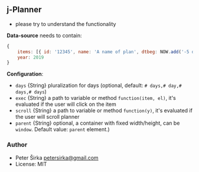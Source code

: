 ## j-Planner

- please try to understand the functionality

__Data-source__ needs to contain:

```javascript
{
    items: [{ id: '12345', name: 'A name of plan', dtbeg: NOW.add('-5 days'), dtend: NOW.add('3 days'), progress: 30, color: '#5385EA', title: 'A tooltip' }, ...] // items
    year: 2019
}
```

__Configuration__:

- `days` {String} pluralization for days (optional, default: `# days,# day,# days,# days`)
- `exec` {String} a path to variable or method `function(item, el)`, it's evaluated if the user will click on the item
- `scroll` {String} a path to variable or method `function(y)`, it's evaluated if the user will scroll planner
- `parent` {String} optional, a container with fixed width/height, can be `window`. Default value: `parent` element.)

### Author

- Peter Širka <petersirka@gmail.com>
- License: MIT
